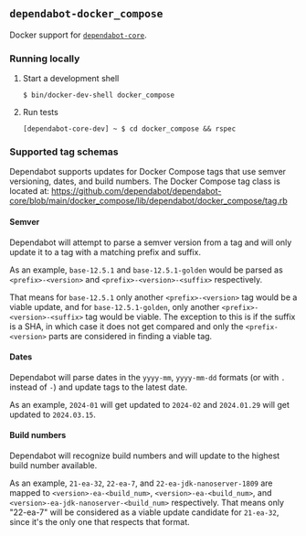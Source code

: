 ## `dependabot-docker_compose`

Docker support for [`dependabot-core`][core-repo].

### Running locally

1. Start a development shell

   ```
   $ bin/docker-dev-shell docker_compose
   ```

2. Run tests

   ```
   [dependabot-core-dev] ~ $ cd docker_compose && rspec
   ```

[core-repo]: https://github.com/dependabot/dependabot-core

### Supported tag schemas

Dependabot supports updates for Docker Compose tags that use semver versioning, dates, and build numbers.
The Docker Compose tag class is located at:
https://github.com/dependabot/dependabot-core/blob/main/docker_compose/lib/dependabot/docker_compose/tag.rb

#### Semver

Dependabot will attempt to parse a semver version from a tag and will only update it to a tag with a matching prefix and suffix.

As an example, `base-12.5.1` and `base-12.5.1-golden` would be parsed as `<prefix>-<version>` and `<prefix>-<version>-<suffix>` respectively.

That means for `base-12.5.1` only another `<prefix>-<version>` tag would be a viable update, and for `base-12.5.1-golden`, only another `<prefix>-<version>-<suffix>` tag would be viable. The exception to this is if the suffix is a SHA, in which case it does not get compared and only the `<prefix-<version>` parts are considered in finding a viable tag.

#### Dates

Dependabot will parse dates in the `yyyy-mm`, `yyyy-mm-dd` formats (or with `.` instead of `-`) and update tags to the latest date.

As an example, `2024-01` will get updated to `2024-02` and `2024.01.29` will get updated to `2024.03.15`.

#### Build numbers

Dependabot will recognize build numbers and will update to the highest build number available.

As an example, `21-ea-32`, `22-ea-7`, and `22-ea-jdk-nanoserver-1809` are mapped to `<version>-ea-<build_num>`, `<version>-ea-<build_num>`, and `<version>-ea-jdk-nanoserver-<build_num>` respectively.
That means only "22-ea-7" will be considered as a viable update candidate for `21-ea-32`, since it's the only one that respects that format.
